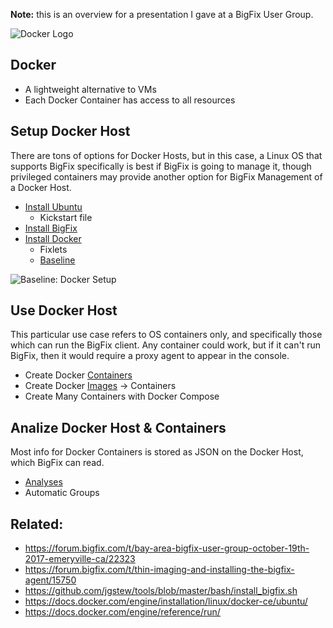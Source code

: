 **Note:** this is an overview for a presentation I gave at a BigFix User Group.

![Docker Logo](https://camo.githubusercontent.com/3482fc32e1f4cad0c44039c8f01e1e270e6894ee/687474703a2f2f692e696d6775722e636f6d2f4b6764574c64682e706e67)

## Docker

- A lightweight alternative to VMs
- Each Docker Container has access to all resources

## Setup Docker Host

There are tons of options for Docker Hosts, but in this case, a Linux OS that supports BigFix specifically is best if BigFix is going to manage it, though privileged containers may provide another option for BigFix Management of a Docker Host.

- [Install Ubuntu](https://forum.bigfix.com/t/thin-imaging-and-installing-the-bigfix-agent/15750)
  - Kickstart file
- [Install BigFix](https://github.com/jgstew/tools/blob/master/bash/install_bigfix.sh)
- [Install Docker](https://docs.docker.com/engine/installation/linux/docker-ce/ubuntu/)
  - Fixlets
  - [Baseline](https://github.com/jgstew/bigfix-content/blob/master/baselines/Docker%20Setup%20-%20Ubuntu.bes)

![Baseline: Docker Setup](http://jgstew.github.io/images/BFAutomatingDocker/DockerSetupBaseline.png)

## Use Docker Host

This particular use case refers to OS containers only, and specifically those which can run the BigFix client. Any container could work, but if it can't run BigFix, then it would require a proxy agent to appear in the console.

- Create Docker [Containers](https://github.com/jgstew/tools/blob/master/bash/docker_bigfix_client.sh)
- Create Docker [Images](https://github.com/jgstew/tools/blob/master/docker/Dockerfiles/bigfix_ubuntu/Dockerfile) -> Containers
- Create Many Containers with Docker Compose

## Analize Docker Host & Containers

Most info for Docker Containers is stored as JSON on the Docker Host, which BigFix can read.

- [Analyses](https://github.com/jgstew/bigfix-content/blob/master/analyses/Docker%20Host%20Info%20-%20Linux.bes)
- Automatic Groups


## Related:

- https://forum.bigfix.com/t/bay-area-bigfix-user-group-october-19th-2017-emeryville-ca/22323
- https://forum.bigfix.com/t/thin-imaging-and-installing-the-bigfix-agent/15750
- https://github.com/jgstew/tools/blob/master/bash/install_bigfix.sh
- https://docs.docker.com/engine/installation/linux/docker-ce/ubuntu/
- https://docs.docker.com/engine/reference/run/
